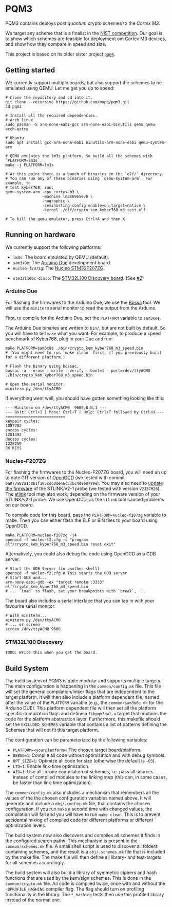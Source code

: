 # PQM3

PQM3 contains deploys _post quantum_ crypto schemes to the _Cortex M3_.

We target any scheme that is a finalist in the [NIST competition](https://csrc.nist.gov/news/2020/pqc-third-round-candidate-announcement).
Our goal is to show which schemes are feasible for deployment om Cortex M3
devices, and show how they compare in speed and size.

This project is based on its older sister project [`pqm4`](https://github.com/mupq/pqm4).

## Getting started

We currently support multiple boards, but also support the schemes to be
emulated using QEMU. Let me get you up to speed:

```shell
# Clone the repository and cd into it.
git clone --recursive https://github.com/mupq/pqm3.git
cd pqm3

# Install all the required dependencies.
# Arch linux
sudo pacman -S arm-none-eabi-gcc arm-none-eabi-binutils qemu qemu-arch-extra

# Ubuntu
sudo apt install gcc-arm-none-eabi binutils-arm-none-eabi qemu-system-arm

# QEMU emulates the lm3s platform. So build all the schemes with `PLATFORM=lm3s`.
make -j PLATFORM=lm3s

# At this point there is a bunch of binaries in the `elf/` directory.
# You can run any of these binaries using `qemu-system-arm`. For example, to
# test kyber768, run:
qemu-system-arm -cpu cortex-m3 \
                -machine lm3s6965evb \
                -nographic \
                -semihosting-config enable=on,target=native \
                -kernel ./elf/crypto_kem_kyber768_m3_test.elf

# To kill the qemu emulator, press Ctrl+A and then X.
```

## Running on hardware

We currently support the following platforms:

- `lm3s`: The board emulated by QEMU (default).
- `sam3x8e`: The [Arduino Due](https://store.arduino.cc/arduino-due) development board.
- `nucleo-f207zg`: The [Nucleo STM32F207ZG](https://www.st.com/en/evaluation-tools/nucleo-f207zg.html).
<!-- This next link was broken on the ST website? Had the board been discontinued? -->
- `stm32l100c-disco`: The [STM32L100 Discovery board](https://web.archive.org/web/20200902192134/https://www.st.com/en/evaluation-tools/32l100cdiscovery.html).
  (See [#2](https://github.com/mupq/pqm3/pull/2))

### Arduino Due

For flashing the firmwares to the Arduino Due, we use the [Bossa](https://www.shumatech.com/web/products/bossa) tool.
We will use the `miniterm` serial monitor to read the output from the Arduino.

First, to compile for the Arduino Due, set the `PLATFORM` variable to `sam3x8e`.

The Arduino Due binaries are written to `bin/`, but are not built by default.
So you will have to tell `make` what you want.
For example, to produce a speed benchmark of Kyber768, plug in your Due and run:

```shell
make PLATFORM=sam3x8e ./bin/crypto_kem_kyber768_m3_speed.bin
# (You might need to run `make clean` first, if you previously built for a different platform.)

# Flash the binary using bossac.
bossac -a --erase --write --verify --boot=1 --port=/dev/ttyACM0 ./bin/crypto_kem_kyber768_m3_speed.bin

# Open the serial monitor.
miniterm.py /dev/ttyACM0

```

If everything went well, you should have gotten something looking like this:

```
--- Miniterm on /dev/ttyACM0  9600,8,N,1 ---
--- Quit: Ctrl+] | Menu: Ctrl+T | Help: Ctrl+T followed by Ctrl+H ---
==========================
keypair cycles:
1087702
encaps cycles:
1281392
decaps cycles:
1228259
OK KEYS
```

### Nucleo-F207ZG

For flashing the firmwares to the Nucleo-F207ZG board, you will need an up to date GIT version of [OpenOCD](http://openocd.org/) (we tested with commit `9a877a83a1c8b1f105cdc0de46c5cbc4d9e8799e`).
You may also need to [update the firmware](https://www.st.com/en/development-tools/stsw-link007.html) of the STLINK/v2-1 probe (we tested with version `V2J37M26`).
The [stlink](https://github.com/stlink-org/stlink) tool may also work, depending on the firmware version of your STLINK/v2-1 probe.
We use OpenOCD, as the `stlink` tool caused problems on our board.

To compile code for this board, pass the `PLATFORM=nucleo-f207zg` variable to make.
Then you can either flash the ELF or BIN files to your board using OpenOCD.

```shell
make PLATFORM=nucleo-f207zg -j4
openocd -f nucleo-f2.cfg -c "program elf/crypto_kem_kyber768_m3_speed.bin reset exit"
```

Alternatively, you could also debug the code using OpenOCD as a GDB server.

```shell
# Start the GDB Server (in another shell)
openocd -f nucleo-f2.cfg # This starts the GDB server
# Start GDB and...
arm-none-eabi-gdb -ex "target remote :3333" elf/crypto_kem_kyber768_m3_speed.bin
# ... `load` to flash, set your breakpoints with `break`, ...
```

The board also includes a serial interface that you can tap in with your favourite serial monitor.

```shell
# With miniterm...
miniterm.py /dev/ttyACM0
# ... or screen
screen /dev/ttyACM0 9600
```

### STM32L100 Discovery

`TODO: Write this when you get the board.`

## Build System

The build system of PQM3 is quite modular and supports multiple targets.
The main configuration is happening in the `common/config.mk` file.
This file will set the general compilation/linker flags that are
independent to the target platform.
It will then also include a platform dependent file, named after the
value of the `PLATFORM` variable (e.g., the `common/sam3x8e.mk` for the
Arduino DUE).
This platform dependent file will then set all the platform specific
compilation flags and define a `libpqm3hal.a` target that contains the
code for the platform abstraction layer.
Furthermore, this makefile should set the `EXCLUDED_SCHEMES` variable
that contains a list of patterns defining the Schemes that will not fit
this target platform.

The configuration can be parameterized by the following variables:

- `PLATFORM=<yourplatform>`: The chosen target board/platform.
- `DEBUG=1`: Compile all code without optimization and with debug symbols.
- `OPT_SIZE=1`: Optimize all code for size (otherwise the default is `-O3`).
- `LTO=1`: Enable link-time optimization.
- `AIO=1`: Use all-in-one compilation of schemes, i.e. pass all sources
  instead of compiled modules to the linking step (this can, in some
  cases, be faster than link-time optimization).

The `common/config.mk` also includes a mechanism that remembers all the
values of the the chosen configuration variables named above.
It will generate and include a `obj/.config.mk` file, that contains the
chosen configuration.
If you run `make` a second time with changed values, the compilation
will fail and you will have to run `make clean`.
This is to prevent accidental mixing of compiled code for different
platforms or different optimization levels.

The build system now also discovers and compiles all schemes it finds in
the configured search paths.
This mechanism is present in the `common/schemes.mk` file.
A small shell script is used to discover all folders containing schemes,
and the result is a `obj/.schemes.mk` file that is included by the make
file.
The make file will then define all library- and test-targets for all
schemes accordingly.

The build system will also build a library of symmetric ciphers and hash
functions that are used by the kem/sign schemes.
This is done in the `common/crypto.mk` file.
All code is compiled twice, once with and without the
`-DPROFILE_HASHING` compiler flag.
The flag should turn on profiling functionality in the library.
The `*_hashing` tests then use this profiled library instead of the
normal one.
